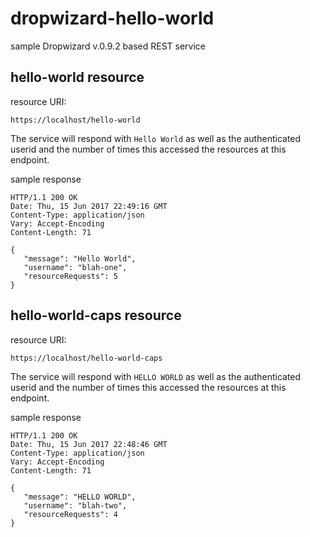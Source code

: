 # dropwizard-hello-world

sample Dropwizard v.0.9.2 based REST service 


## hello-world resource

resource URI:

```
https://localhost/hello-world
```

The service will respond with `Hello World` as well as the authenticated userid and the number of times this accessed the resources at this endpoint. 

sample response

```
HTTP/1.1 200 OK
Date: Thu, 15 Jun 2017 22:49:16 GMT
Content-Type: application/json
Vary: Accept-Encoding
Content-Length: 71

{
   "message": "Hello World",
   "username": "blah-one",
   "resourceRequests": 5
}
```

## hello-world-caps resource

resource URI:

```
https://localhost/hello-world-caps
```

The service will respond with `HELLO WORLD` as well as the authenticated userid and the number of times this accessed the resources at this endpoint. 

sample response

```
HTTP/1.1 200 OK
Date: Thu, 15 Jun 2017 22:48:46 GMT
Content-Type: application/json
Vary: Accept-Encoding
Content-Length: 71

{
   "message": "HELLO WORLD",
   "username": "blah-two",
   "resourceRequests": 4
}
```


